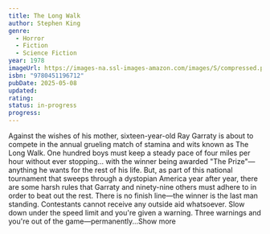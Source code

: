 ```yaml
---
title: The Long Walk
author: Stephen King
genre:
  - Horror
  - Fiction
  - Science Fiction
year: 1978
imageUrl: https://images-na.ssl-images-amazon.com/images/S/compressed.photo.goodreads.com/books/1309212400i/9014.jpg
isbn: "9780451196712"
pubDate: 2025-05-08
updated: 
rating: 
status: in-progress
progress:
---
```

Against the wishes of his mother, sixteen-year-old Ray Garraty is about to compete in the annual grueling match of stamina and wits known as The Long Walk. One hundred boys must keep a steady pace of four miles per hour without ever stopping... with the winner being awarded "The Prize"—anything he wants for the rest of his life. But, as part of this national tournament that sweeps through a dystopian America year after year, there are some harsh rules that Garraty and ninety-nine others must adhere to in order to beat out the rest. There is no finish line—the winner is the last man standing. Contestants cannot receive any outside aid whatsoever. Slow down under the speed limit and you're given a warning. Three warnings and you're out of the game—permanently...Show more
